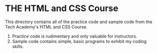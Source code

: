 # THE HTML and CSS Course
This directory contains all of the practice code and sample code from the Tech Academy's HTML and CSS Course.
1. Practice code is rudimentary and only valuable for instructors.
2. Sample code contains simple, basic programs to exhibit my coding skills.